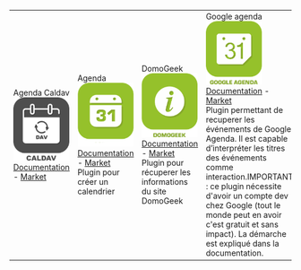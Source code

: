 | | | | | | |
|--- | --- | --- | --- | --- | ---
|Agenda Caldav<img src="caldav/caldav_icon.png" width="100" /><br>[Documentation](caldav/index.md) - [Market](https://market.jeedom.com/index.php?v=d&p=market_display&id=1149)<br/>|Agenda<img src="calendar/calendar_icon.png" width="100" /><br>[Documentation](calendar/index.md) - [Market](https://market.jeedom.com/index.php?v=d&p=market_display&id=57)<br/>Plugin pour créer un calendrier|DomoGeek<img src="domogeek/domogeek_icon.png" width="100" /><br>[Documentation](domogeek/index.md) - [Market](https://market.jeedom.com/index.php?v=d&p=market_display&id=250)<br/>Plugin pour récuperer les informations du site DomoGeek|Google agenda<img src="gCalendar/gCalendar_icon.png" width="100" /><br>[Documentation](gCalendar/index.md) - [Market](https://market.jeedom.com/index.php?v=d&p=market_display&id=3318)<br/>Plugin permettant de recuperer les événements de Google Agenda. Il est capable d’interpréter les titres des événements comme interaction.IMPORTANT : ce plugin nécessite d'avoir un compte dev chez Google (tout le monde peut en avoir c'est gratuit et sans impact). La démarche est expliqué dans la documentation. |Geoloc<img src="geoloc/geoloc_icon.png" width="100" /><br>[Documentation](geoloc/index.md) - [Market](https://market.jeedom.com/index.php?v=d&p=market_display&id=12)<br/>Plugin permettant à Jeedom de gérer la géolocalisation.|Mode<img src="mode/mode_icon.png" width="100" /><br>[Documentation](mode/index.md) - [Market](https://market.jeedom.com/index.php?v=d&p=market_display&id=1929)<br/>Plugin pour gerer different mode de sa maison/son appartement